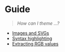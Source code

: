 # Guide

> _How can I theme ...?_

- [Images and SVGs](./images-and-svgs.md)
- [Syntax highlighting](./syntax-highlighting.md)
- [Extracting RGB values](./rgb-values.md)
